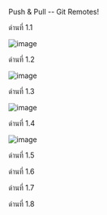 
Push & Pull -- Git Remotes!

ด่านที่ 1.1

![image](https://user-images.githubusercontent.com/92086229/146635394-cb5ee7fe-1918-4501-8a80-afc936b9f979.png)

ด่านที่ 1.2

![image](https://user-images.githubusercontent.com/92086229/146635433-974ac5ff-9982-448f-9860-a261437b6064.png)

ด่านที่ 1.3

![image](https://user-images.githubusercontent.com/92086229/146635482-9230ca48-e6dc-41a3-834f-0705fb500253.png)

ด่านที่ 1.4

![image](https://user-images.githubusercontent.com/92086229/146635521-c223ff43-a90e-4302-8c4d-5b417c36fa3b.png)

ด่านที่ 1.5



ด่านที่ 1.6



ด่านที่ 1.7



ด่านที่ 1.8


